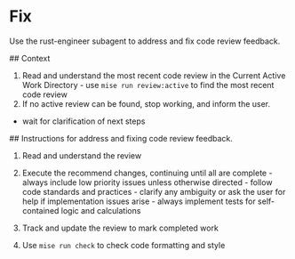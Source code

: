 # Fix

Use the rust-engineer subagent to address and fix code review feedback.

<context>
  ## Context

  1. Read and understand the most recent code review in the Current Active Work Directory
    - use `mise run review:active` to find the most recent code review
  2. If no active review can be found, stop working, and inform the user.
   - wait for clarification of next steps
</context>

<instructions>
  ## Instructions for address and fixing code review feedback.

  1. Read and understand the review

  2. Execute the recommend changes, continuing until all are complete
    - always include low priority issues unless otherwise directed
    - follow code standards and practices
    - clarify any ambiguity or ask the user for help if implementation issues arise
    - always implement tests for self-contained logic and calculations

  3. Track and update the review to mark completed work

  4. Use `mise run check` to check code formatting and style
</instructions>
